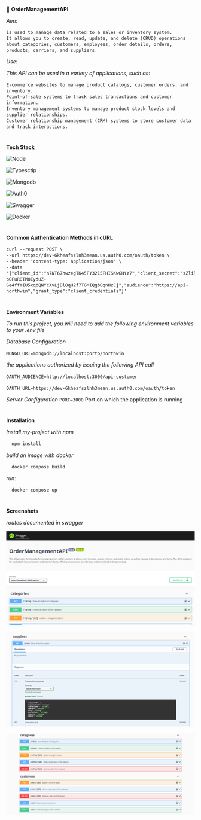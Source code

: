 :red_circle: **OrderManagementAPI**

_Aim_:

    is used to manage data related to a sales or inventory system.
    It allows you to create, read, update, and delete (CRUD) operations
    about categories, customers, employees, order details, orders, products, carriers, and suppliers.

_Use_:

_This API can be used in a variety of applications,
such as_:

    E-commerce websites to manage product catalogs, customer orders, and inventory.
    Point-of-sale systems to track sales transactions and customer information.
    Inventory management systems to manage product stock levels and supplier relationships.
    Customer relationship management (CRM) systems to store customer data and track interactions.

#
  **Tech Stack**

![Node](https://img.shields.io/badge/Nodejs%20-grey?style=for-the-badge&logo=nodedotjs)

![Typesctip](https://img.shields.io/badge/Typescript%20-grey?style=for-the-badge&logo=typescript)

![Mongodb](https://img.shields.io/badge/MongoDB%20-grey?style=for-the-badge&logo=mongodb)

![Auth0](https://img.shields.io/badge/Auth0%20-grey?style=for-the-badge&logo=Auth0)

![Swagger](https://img.shields.io/badge/Swagger%20-grey?style=for-the-badge&logo=swagger)

![Docker](https://img.shields.io/badge/Docker%20-grey?style=for-the-badge&logo=docker)

#
  **Common Authentication Methods in cURL**

    curl --request POST \
    --url https://dev-6kheafszlnh3mean.us.auth0.com/oauth/token \
    --header 'content-type: application/json' \
    --data '{"client_id":"n7NT67hwzegTK45FY3215FHISKwGHYz7","client_secret":"sZlilc-bQFuR0TMOEydUZ-Ge4ffYIU5xqbQNYcXvLjDl8qH2f7TGMIQgbOqnHzCj","audience":"https://api-northwin","grant_type":"client_credentials"}'


# 
  **Environment Variables**

_To run this project, you will need to add the following environment variables to your .env file_


 
_Database Configuration_

`MONGO_URI=mongodb://localhost:porto/northwin` 

_the applications authorized by issuing the following API call_

`OAUTH_AUDIENCE=http://localhost:3000/api-customer`

`OAUTH_URL=https://dev-6kheafszlnh3mean.us.auth0.com/oauth/token`

_Server Configuration_
`PORT=3000` Port on which the application is running

#
**Installation**

_Install my-project with npm_

```bash
  npm install 
```
_build an image with docker_

```bash
  docker compose build
```
_run_:

```bash
  docker compose up
```


#
**Screenshots**

_routes documented in swagger_

![App Screenshot](./src/docs/screenshots/screenshots-1.png)

![App Screenshot](./src/docs/screenshots/screenshots-2.png)

![App Screenshot](./src/docs/screenshots/screenshots-3.png)


